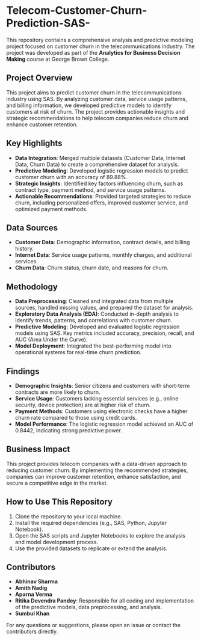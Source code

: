 # Telecom-Customer-Churn-Prediction-SAS-
This repository contains a comprehensive analysis and predictive modeling project focused on customer churn in the telecommunications industry. The project was developed as part of the **Analytics for Business Decision Making** course at George Brown College.

## Project Overview
This project aims to predict customer churn in the telecommunications industry using SAS. By analyzing customer data, service usage patterns, and billing information, we developed predictive models to identify customers at risk of churn. The project provides actionable insights and strategic recommendations to help telecom companies reduce churn and enhance customer retention.

## Key Highlights
- **Data Integration**: Merged multiple datasets (Customer Data, Internet Data, Churn Data) to create a comprehensive dataset for analysis.
- **Predictive Modeling**: Developed logistic regression models to predict customer churn with an accuracy of 89.88%.
- **Strategic Insights**: Identified key factors influencing churn, such as contract type, payment method, and service usage patterns.
- **Actionable Recommendations**: Provided targeted strategies to reduce churn, including personalized offers, improved customer service, and optimized payment methods.

## Data Sources
- **Customer Data**: Demographic information, contract details, and billing history.
- **Internet Data**: Service usage patterns, monthly charges, and additional services.
- **Churn Data**: Churn status, churn date, and reasons for churn.

## Methodology
- **Data Preprocessing**: Cleaned and integrated data from multiple sources, handled missing values, and prepared the dataset for analysis.
- **Exploratory Data Analysis (EDA)**: Conducted in-depth analysis to identify trends, patterns, and correlations with customer churn.
- **Predictive Modeling**: Developed and evaluated logistic regression models using SAS. Key metrics included accuracy, precision, recall, and AUC (Area Under the Curve).
- **Model Deployment**: Integrated the best-performing model into operational systems for real-time churn prediction.

## Findings
- **Demographic Insights**: Senior citizens and customers with short-term contracts are more likely to churn.
- **Service Usage**: Customers lacking essential services (e.g., online security, device protection) are at higher risk of churn.
- **Payment Methods**: Customers using electronic checks have a higher churn rate compared to those using credit cards.
- **Model Performance**: The logistic regression model achieved an AUC of 0.8442, indicating strong predictive power.

## Business Impact
This project provides telecom companies with a data-driven approach to reducing customer churn. By implementing the recommended strategies, companies can improve customer retention, enhance satisfaction, and secure a competitive edge in the market.

## How to Use This Repository
1. Clone the repository to your local machine.
2. Install the required dependencies (e.g., SAS, Python, Jupyter Notebook).
3. Open the SAS scripts and Jupyter Notebooks to explore the analysis and model development process.
4. Use the provided datasets to replicate or extend the analysis.

## Contributors
- **Abhinav Sharma**
- **Amith Nadig**
- **Aparna Verma**
- **Ritika Devendra Pandey**: Responsible for all coding and implementation of the predictive models, data preprocessing, and analysis.
- **Sumbul Khan**


For any questions or suggestions, please open an issue or contact the contributors directly.
